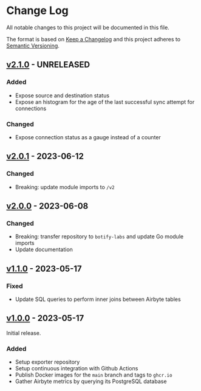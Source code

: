 # Change Log

All notable changes to this project will be documented in this file.

The format is based on [Keep a Changelog](https://keepachangelog.com/en/1.0.0/)
and this project adheres to [Semantic Versioning](https://semver.org/).

## [v2.1.0](https://github.com/botify-labs/airbyte_exporter/releases/tag/v2.1.0) - UNRELEASED

### Added

- Expose source and destination status
- Expose an histogram for the age of the last successful sync attempt for connections

### Changed

- Expose connection status as a gauge instead of a counter


## [v2.0.1](https://github.com/botify-labs/airbyte_exporter/releases/tag/v2.0.1) - 2023-06-12

### Changed

- Breaking: update module imports to `/v2`

## [v2.0.0](https://github.com/botify-labs/airbyte_exporter/releases/tag/v2.0.0) - 2023-06-08

### Changed

- Breaking: transfer repository to `botify-labs` and update Go module imports
- Update documentation

## [v1.1.0](https://github.com/botify-labs/airbyte_exporter/releases/tag/v1.1.0) - 2023-05-17

### Fixed

- Update SQL queries to perform inner joins between Airbyte tables

## [v1.0.0](https://github.com/botify-labs/airbyte_exporter/releases/tag/v1.0.0) - 2023-05-17

Initial release.

### Added

- Setup exporter repository
- Setup continuous integration with Github Actions
- Publish Docker images for the `main` branch and tags to `ghcr.io`
- Gather Airbyte metrics by querying its PostgreSQL database
